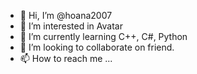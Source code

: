 - 👋 Hi, I’m @hoana2007
- 👀 I’m interested in Avatar
- 🌱 I’m currently learning C++, C#, Python 
- 💞️ I’m looking to collaborate on friend.
- 📫 How to reach me ...

<!---
hoana2007/hoana2007 is a ✨ special ✨ repository because its `README.md` (this file) appears on your GitHub profile.
You can click the Preview link to take a look at your changes.
--->
